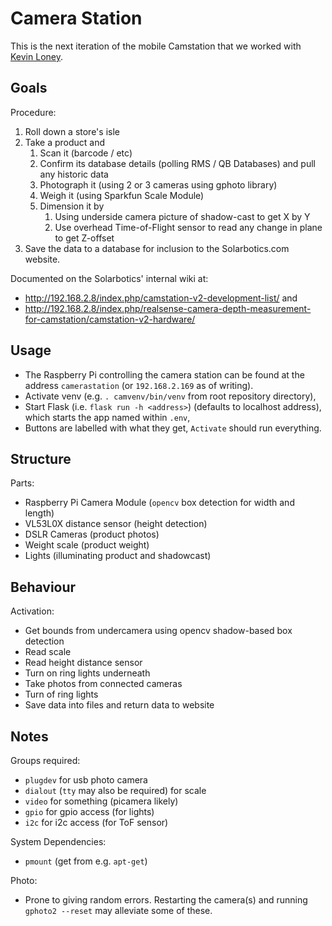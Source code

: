 # Camera Station

This is the next iteration of the mobile Camstation that we worked with [Kevin Loney](https://github.com/solarboticsltd/Internal-Tools/blob/master/cam_station/).

## Goals

Procedure:
 1. Roll down a store's isle
 2. Take a product and
	 1. Scan it (barcode / etc)
	 2. Confirm its database details (polling RMS / QB Databases) and pull any historic data
	 3. Photograph it (using 2 or 3 cameras using gphoto library)
	 4. Weigh it (using Sparkfun Scale Module)
	 5. Dimension it by
		1. Using underside camera picture of shadow-cast to get X by Y
		2. Use overhead Time-of-Flight sensor to read any change in plane to get Z-offset
 3. Save the data to a database for inclusion to the Solarbotics.com website.

Documented on the Solarbotics' internal wiki at:
 - http://192.168.2.8/index.php/camstation-v2-development-list/ and 
 - http://192.168.2.8/index.php/realsense-camera-depth-measurement-for-camstation/camstation-v2-hardware/

## Usage
 - The Raspberry Pi controlling the camera station
 can be found at the address `camerastation` (or `192.168.2.169` as of writing).
 - Activate venv (e.g. `. camvenv/bin/venv` from root repository directory),
 - Start Flask (i.e. `flask run -h <address>`) (defaults to localhost address),
 which starts the app named within `.env`,
 - Buttons are labelled with what they get, `Activate` should run everything.

## Structure

Parts:
 - Raspberry Pi Camera Module (`opencv` box detection for width and length)
 - VL53L0X distance sensor (height detection)
 - DSLR Cameras (product photos)
 - Weight scale (product weight)
 - Lights (illuminating product and shadowcast)

## Behaviour

Activation:
 - Get bounds from undercamera using opencv shadow-based box detection
 - Read scale
 - Read height distance sensor
 - Turn on ring lights underneath
 - Take photos from connected cameras
 - Turn of ring lights
 - Save data into files and return data to website

## Notes

Groups required:
 - `plugdev` for usb photo camera
 - `dialout` (`tty` may also be required) for scale
 - `video` for something (picamera likely)
 - `gpio` for gpio access (for lights)
 - `i2c` for i2c access (for ToF sensor)

System Dependencies:
 - `pmount` (get from e.g. `apt-get`)

Photo:
 - Prone to giving random errors.
   Restarting the camera(s) and running `gphoto2 --reset` 
   may alleviate some of these.
